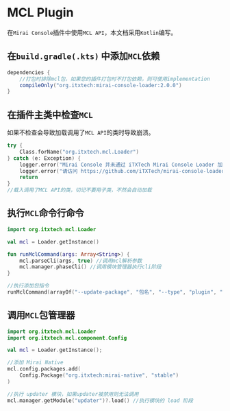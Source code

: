 # MCL Plugin

在`Mirai Console`插件中使用`MCL API`，本文档采用`Kotlin`编写。

## 在`build.gradle(.kts)` 中添加`MCL`依赖

```groovy
dependencies {
    //打包时排除mcl包，如果您的插件打包时不打包依赖，则可使用implementation
    compileOnly("org.itxtech:mirai-console-loader:2.0.0")
}
```

## 在插件主类中检查`MCL`

如果不检查会导致加载调用了`MCL API`的类时导致崩溃。

```kotlin
try {
    Class.forName("org.itxtech.mcl.Loader")
} catch (e: Exception) {
    logger.error("Mirai Console 并未通过 iTXTech Mirai Console Loader 加载。")
    logger.error("请访问 https://github.com/iTXTech/mirai-console-loader")
    return
}
//载入调用了MCL API的类，切记不要用子类，不然会自动加载
```

## 执行`MCL`命令行命令

```kotlin
import org.itxtech.mcl.Loader

val mcl = Loader.getInstance()

fun runMclCommand(args: Array<String>) {
    mcl.parseCli(args, true) //调用mcl解析参数
    mcl.manager.phaseCli() //调用模块管理器执行cli阶段
}

//执行添加包指令
runMclCommand(arrayOf("--update-package", "包名", "--type", "plugin", "--channel", "stable"))
```

## 调用`MCL`包管理器

```kotlin
import org.itxtech.mcl.Loader
import org.itxtech.mcl.component.Config

val mcl = Loader.getInstance();

//添加 Mirai Native
mcl.config.packages.add(
    Config.Package("org.itxtech:mirai-native", "stable")
)

//执行 updater 模块，如果updater被禁用则无法调用
mcl.manager.getModule("updater")?.load() //执行模块的 load 阶段
```
